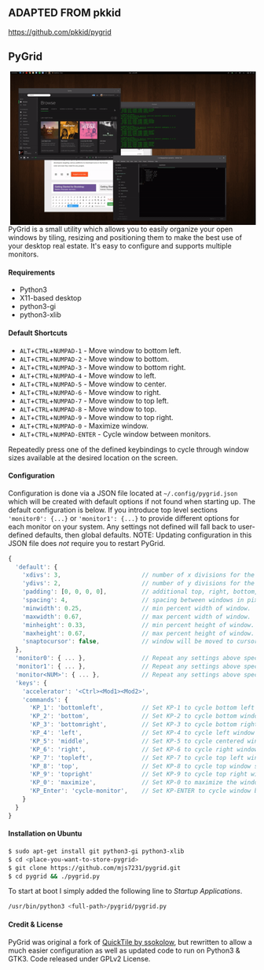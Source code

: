 ## ADAPTED FROM pkkid ##
https://github.com/pkkid/pygrid

## PyGrid ##
<img align='right' width='500' src='example.gif'/>
PyGrid is a small utility which allows you to easily organize your open windows
by tiling, resizing and positioning them to make the best use of your desktop
real estate. It's easy to configure and supports multiple monitors.

#### Requirements ####
* Python3
* X11-based desktop
* python3-gi
* python3-xlib

#### Default Shortcuts ####
* `ALT`+`CTRL`+`NUMPAD-1` - Move window to bottom left.
* `ALT`+`CTRL`+`NUMPAD-2` - Move window to bottom.
* `ALT`+`CTRL`+`NUMPAD-3` - Move window to bottom right.
* `ALT`+`CTRL`+`NUMPAD-4` - Move window to left.
* `ALT`+`CTRL`+`NUMPAD-5` - Move window to center.
* `ALT`+`CTRL`+`NUMPAD-6` - Move window to right.
* `ALT`+`CTRL`+`NUMPAD-7` - Move window to top left.
* `ALT`+`CTRL`+`NUMPAD-8` - Move window to top.
* `ALT`+`CTRL`+`NUMPAD-9` - Move window to top right.
* `ALT`+`CTRL`+`NUMPAD-0` - Maximize window.
* `ALT`+`CTRL`+`NUMPAD-ENTER` - Cycle window between monitors.

Repeatedly press one of the defined keybindings to cycle through window sizes
available at the desired location on the screen.

#### Configuration ####
Configuration is done via a JSON file located at `~/.config/pygrid.json` which
will be created with default options if not found when starting up. The default
configuration is below. If you introduce top level sections `'monitor0': {...}`
or `'monitor1': {...}` to provide different options for each monitor on your
system.  Any settings not defined will fall back to user-defined defaults, then
global defaults. NOTE: Updating configuration in this JSON file does *not*
require you to restart PyGrid.

```javascript
{
  'default': {
    'xdivs': 3,                       // number of x divisions for the screen.
    'ydivs': 2,                       // number of y divisions for the screen.
    'padding': [0, 0, 0, 0],          // additional top, right, bottom, left padding in pixels.
    'spacing': 4,                     // spacing between windows in pixels.
    'minwidth': 0.25,                 // min percent width of window.
    'maxwidth': 0.67,                 // max percent width of window.
    'minheight': 0.33,                // min percent height of window.
    'maxheight': 0.67,                // max percent height of window.
    'snaptocursor': false,            // window will be moved to cursor's monitor
  },
  'monitor0': { ... },                // Repeat any settings above specific for monitor 0.
  'monitor1': { ... },                // Repeat any settings above specific for monitor 1.
  'monitor<NUM>': { ... },            // Repeat any settings above specific for monitor <NUM>.
  'keys': {
    'accelerator': '<Ctrl><Mod1><Mod2>',
    'commands': {
      'KP_1': 'bottomleft',           // Set KP-1 to cycle bottom left window sizes.
      'KP_2': 'bottom',               // Set KP-2 to cycle bottom window sizes.
      'KP_3': 'bottomright',          // Set KP-3 to cycle bottom right window sizes.
      'KP_4': 'left',                 // Set KP-4 to cycle left window sizes.
      'KP_5': 'middle',               // Set KP-5 to cycle centered window sizes.
      'KP_6': 'right',                // Set KP-6 to cycle right window sizes.
      'KP_7': 'topleft',              // Set KP-7 to cycle top left window sizes.
      'KP_8': 'top',                  // Set KP-8 to cycle top window sizes.
      'KP_9': 'topright'              // Set KP-9 to cycle top right window sizes.
      'KP_0': 'maximize',             // Set KP-0 to maximize the window.
      'KP_Enter': 'cycle-monitor',    // Set KP-ENTER to cycle window between monitors.
    }
  }
}
```

#### Installation on Ubuntu ####
```bash
$ sudo apt-get install git python3-gi python3-xlib
$ cd <place-you-want-to-store-pygrid>
$ git clone https://github.com/mjs7231/pygrid.git
$ cd pygrid && ./pygrid.py
```

To start at boot I simply added the following line to *Startup Applications*.
```bash
/usr/bin/python3 <full-path>/pygrid/pygrid.py
```



#### Credit & License ####
PyGrid was original a fork of [QuickTile by ssokolow](https://github.com/ssokolow/quicktile),
but rewritten to allow a much easier configuration as well as updated code to
run on Python3 & GTK3. Code released under GPLv2 License.
